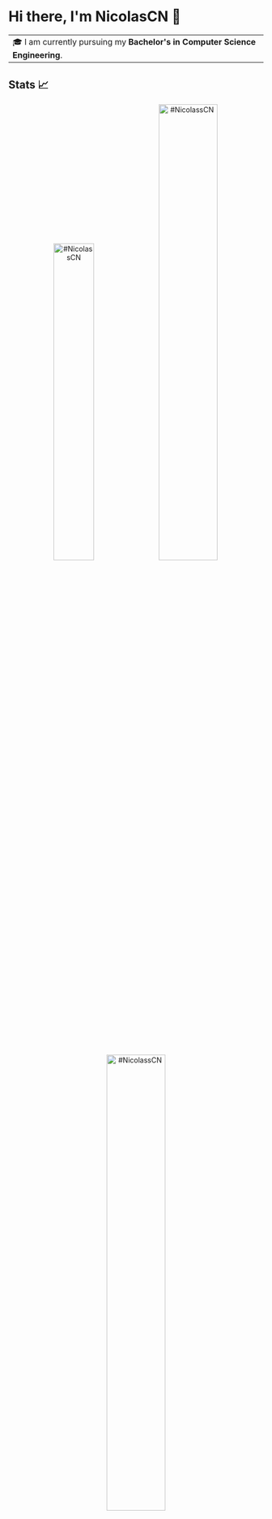 # Hi there, I'm NicolasCN 👋


<table>
  <tr>
    <td valign="center">
      🎓 I am currently pursuing my <b>Bachelor's in Computer Science Engineering</b>.
  </tr>
</table>

## Stats 📈
<p align="center">
<img width="40%" src="https://github-readme-stats.vercel.app/api/top-langs?username=#NicolassCN&show_icons=true&theme=dracula&title_color=ff8000&text_color=ffffff&bg_color=6a6a6a&locale=en&layout=compact&hide_border=true" alt="#NicolassCN" /> 
<img width="48%" src="https://github-readme-stats.vercel.app/api?username=#NicolassCN&show_icons=true&theme=dracula&title_color=ff8000&text_color=ffffff&bg_color=6a6a6a&locale=en&hide_border=true" alt="#NicolassCN" />
<img width="48%" src="https://github-readme-streak-stats.herokuapp.com/?user=#NicolassCN&theme=highcontrast&hide_border=true" alt="#NicolassCN" />
</p>


<!--
**NicolassCN/NicolassCN** is a ✨ _special_ ✨ repository because its `README.md` (this file) appears on your GitHub profile.

Here are some ideas to get you started:

- 🔭 I’m currently working on ...
- 🌱 I’m currently learning ...
- 👯 I’m looking to collaborate on ...
- 🤔 I’m looking for help with ...
- 💬 Ask me about ...
- 📫 How to reach me: ...
- 😄 Pronouns: ...
- ⚡ Fun fact: ...
-->
